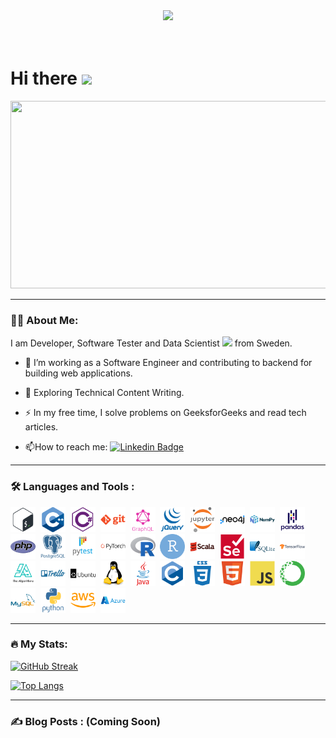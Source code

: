<div id="header" align="center">
  <img src="https://media.giphy.com/media/M9kgjEsLG6LMbYC9dl/giphy.gif" />
</div>


<br/>
<img src="https://komarev.com/ghpvc/?username=baraki-weldat&style=flat-square&color=blue" alt=""/>

<h1>
  Hi there
  <img src="https://media.giphy.com/media/hvRJCLFzcasrR4ia7z/giphy.gif" width="30px"/>
</h1>
<div align="center">
  <img src="https://media.giphy.com/media/dWesBcTLavkZuG35MI/giphy.gif" width="600" height="300"/>
</div>

--- 

### :man_technologist: About Me:
I am Developer, Software Tester and Data Scientist <img src="https://media.giphy.com/media/WUlplcMpOCEmTGBtBW/giphy.gif" width="30"> from Sweden.
- :telescope: I’m working as a Software Engineer and contributing to backend for building web applications.

- :seedling: Exploring Technical Content Writing.

- :zap: In my free time, I solve problems on GeeksforGeeks and read tech articles.

- :mailbox:How to reach me: [![Linkedin Badge](https://img.shields.io/badge/LinkedIn-blue?logoColor=white&label=baraki)](https://www.linkedin.com/in/weldatb/)

---

### :hammer_and_wrench: Languages and Tools :
<div>
  <img src="https://github.com/devicons/devicon/blob/master/icons/bash/bash-original.svg" title="Bash" alt="Bash" width="40" height="40"/>&nbsp;
 <img src="https://github.com/devicons/devicon/blob/master/icons/cplusplus/cplusplus-original.svg " title="C++" alt="C++" width="40" height="40"/>&nbsp;
 <img src="https://github.com/devicons/devicon/blob/master/icons/csharp/csharp-line.svg " title="C#" alt="C#" width="40" height="40"/>&nbsp;
 <img src="https://github.com/devicons/devicon/blob/master/icons/git/git-plain-wordmark.svg " title="Git" alt="Git" width="40" height="40"/>&nbsp;
 <img src="https://github.com/devicons/devicon/blob/master/icons/graphql/graphql-plain-wordmark.svg" title="GraphQL" alt="GraphQL" width="40" height="40"/>&nbsp;
 <img src="https://github.com/devicons/devicon/blob/master/icons/jquery/jquery-plain-wordmark.svg " title="JQuery" alt="JQuery" width="40" height="40"/>&nbsp;
 <img src="https://github.com/devicons/devicon/blob/master/icons/jupyter/jupyter-original-wordmark.svg" title="Jupyter" alt="Jupyter" width="40" height="40"/>&nbsp;
 <img src="https://github.com/devicons/devicon/blob/master/icons/neo4j/neo4j-original-wordmark.svg" title="Neo4j" alt="Neo4j" width="40" height="40"/>&nbsp;
 <img src="https://github.com/devicons/devicon/blob/master/icons/numpy/numpy-original-wordmark.svg" title="Numpy" alt="Numpy" width="40" height="40"/>&nbsp;
 <img src="https://github.com/devicons/devicon/blob/master/icons/pandas/pandas-original-wordmark.svg " title="Pandas" alt="Pandas" width="40" height="40"/>&nbsp;
 <img src="https://github.com/devicons/devicon/blob/master/icons/php/php-original.svg" title="PHP" alt="PHP" width="40" height="40"/>&nbsp;
 <img src="https://github.com/devicons/devicon/blob/master/icons/postgresql/postgresql-plain-wordmark.svg " title="PostgreSQL" alt="PostgreSQL" width="40" height="40"/>&nbsp;
 <img src="https://github.com/devicons/devicon/blob/master/icons/pytest/pytest-original-wordmark.svg " title="Pytest" alt="Pytest" width="40" height="40"/>&nbsp;
<img src="https://github.com/devicons/devicon/blob/master/icons/pytorch/pytorch-original-wordmark.svg" title="PyTorch" alt="PyTorch" width="40" height="40"/>&nbsp;
<img src="https://github.com/devicons/devicon/blob/master/icons/r/r-original.svg" title="R" alt="R" width="40" height="40"/>&nbsp;
<img src="https://github.com/devicons/devicon/blob/master/icons/rstudio/rstudio-plain.svg " title="RStudio" alt="RStudio" width="40" height="40"/>&nbsp;
<img src="https://github.com/devicons/devicon/blob/master/icons/scala/scala-original-wordmark.svg " title="Scala" alt="Scala" width="40" height="40"/>&nbsp;
<img src="https://github.com/devicons/devicon/blob/master/icons/selenium/selenium-original.svg " title="Selenium" alt="Selenium" width="40" height="40"/>&nbsp;
<img src="https://github.com/devicons/devicon/blob/master/icons/sqlite/sqlite-original-wordmark.svg" title="SQLite" alt="SQLite" width="40" height="40"/>&nbsp;
<img src="https://github.com/devicons/devicon/blob/master/icons/tensorflow/tensorflow-original-wordmark.svg" title="TensorFlow" alt="TensorFlow" width="40" height="40"/>&nbsp;
<img src="https://github.com/devicons/devicon/blob/master/icons/thealgorithms/thealgorithms-original-wordmark.svg" title="TheAlgorithms" alt="TheAlgorithms" width="40" height="40"/>&nbsp;
<img src="https://github.com/devicons/devicon/blob/master/icons/trello/trello-plain-wordmark.svg " title="Trello" alt="Trello" width="40" height="40"/>&nbsp;
<img src="https://github.com/devicons/devicon/blob/master/icons/ubuntu/ubuntu-plain-wordmark.svg" title="Ubuntu" alt="Ubuntu" width="40" height="40"/>&nbsp;
  <img src="https://github.com/devicons/devicon/blob/master/icons/linux/linux-original.svg" title="Linux" alt="Linux" width="40" height="40"/>&nbsp;
  <img src="https://github.com/devicons/devicon/blob/master/icons/java/java-original-wordmark.svg" title="Java" alt="Java" width="40" height="40"/>&nbsp;
  <img src="https://github.com/devicons/devicon/blob/master/icons/c/c-original.svg" title="C" alt="C" width="40" height="40"/>&nbsp;
  <img src="https://github.com/devicons/devicon/blob/master/icons/css3/css3-plain-wordmark.svg"  title="CSS3" alt="CSS" width="40" height="40"/>&nbsp;
  <img src="https://github.com/devicons/devicon/blob/master/icons/html5/html5-original.svg" title="HTML5" alt="HTML" width="40" height="40"/>&nbsp;
  <img src="https://github.com/devicons/devicon/blob/master/icons/javascript/javascript-original.svg" title="JavaScript" alt="JavaScript" width="40" height="40"/>&nbsp;
  <img src="https://github.com/devicons/devicon/blob/master/icons/anaconda/anaconda-original.svg" title="Anaconda" alt="Anaconda" width="40" height="40"/>&nbsp;
  <img src="https://github.com/devicons/devicon/blob/master/icons/mysql/mysql-original-wordmark.svg" title="MySQL"  alt="MySQL" width="40" height="40"/>&nbsp;
  <img src="https://github.com/devicons/devicon/blob/master/icons/python/python-original-wordmark.svg" title="Python" alt="Python" width="40" height="40"/>&nbsp;
  <img src="https://github.com/devicons/devicon/blob/master/icons/amazonwebservices/amazonwebservices-plain-wordmark.svg" title="AWS" alt="AWS" width="40" height="40"/>&nbsp;
  <img src="https://github.com/devicons/devicon/blob/master/icons/azure/azure-original-wordmark.svg" title="AZURE" alt="AZURE" width="40" height="40"/>&nbsp;
  
</div>

--- 

### :fire: My Stats: 
[![GitHub Streak](http://github-readme-streak-stats.herokuapp.com?user=baraki-weldat&theme=dark)](https://git.io/streak-stats)

[![Top Langs](https://github-readme-stats.vercel.app/api/top-langs/?username=baraki-weldat&layout=compact&theme=vision-friendly-dark)](https://github.com/anuraghazra/github-readme-stats) 

---

### :writing_hand: Blog Posts : (Coming Soon)




<!-- BLOG-POST-LIST:START -->

<!-- BLOG-POST-LIST:END -->

